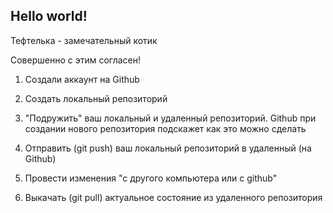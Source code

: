 ## Hello world!

Тефтелька - замечательный котик

Совершенно с этим согласен!


1. Создали аккаунт на Github

2. Создать локальный репозиторий

3. "Подружить" ваш локальный и удаленный репозиторий. Github при создании нового репозитория подскажет как это можно сделать

4. Отправить (git push) ваш локальный репозиторий в удаленный (на Github)

5. Провести изменения "с другого компьютера или с github"

6. Выкачать (git pull) актуальное состояние из удаленного репозитория
